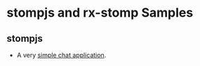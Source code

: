 # stompjs and rx-stomp Samples

## stompjs

- A very [simple chat application](stompjs/chat/chat.html).
